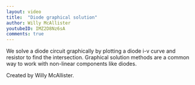 ```yaml
---
layout: video
title:  "Diode graphical solution"
author: Willy McAllister
youtubeID: IMZ2D8Nz6sA 
comments: true
--- 
```


We solve a diode circuit graphically by plotting a diode i-v curve and resistor to find the intersection. Graphical solution methods are a common way to work with non-linear components like diodes.

Created by Willy McAllister.
